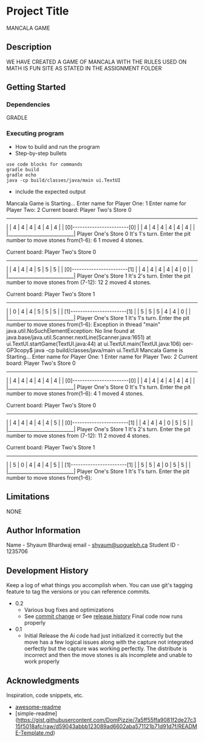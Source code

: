 # Project Title

MANCALA GAME

## Description

WE HAVE CREATED A GAME OF MANCALA WITH THE RULES USED ON MATH IS FUN SITE AS STATED IN THE ASSIGNMENT FOLDER

## Getting Started

### Dependencies

GRADLE



### Executing program

* How to build and run the program
* Step-by-step bullets
```
use code blocks for commands
gradle build
gradle echo
java -cp build/classes/java/main ui.TextUI
```
* include the expected output

Mancala Game is Starting...
Enter name for Player One: 1
Enter name for Player Two: 2
Current board:
Player Two's Store 0
_____________________________
| | 4 | 4 | 4 | 4 | 4 | 4 | |
[0]-----------------------[0]
| | 4 | 4 | 4 | 4 | 4 | 4 | |
|___________________________|
Player One's Store 0
It's 1's turn.
Enter the pit number to move stones from(1-6): 6
1 moved 4 stones.

Current board:
Player Two's Store 0
_____________________________
| | 4 | 4 | 4 | 5 | 5 | 5 | |
[0]-----------------------[1]
| | 4 | 4 | 4 | 4 | 4 | 0 | |
|___________________________|
Player One's Store 1
It's 2's turn.
Enter the pit number to move stones from (7-12): 12
2 moved 4 stones.

Current board:
Player Two's Store 1
_____________________________
| | 0 | 4 | 4 | 5 | 5 | 5 | |
[1]-----------------------[1]
| | 5 | 5 | 5 | 4 | 4 | 0 | |
|___________________________|
Player One's Store 1
It's 1's turn.
Enter the pit number to move stones from(1-6): Exception in thread "main" java.util.NoSuchElementException: No line found
        at java.base/java.util.Scanner.nextLine(Scanner.java:1651)
        at ui.TextUI.startGame(TextUI.java:44)
        at ui.TextUI.main(TextUI.java:106)
oer-GP3copy$ java -cp build/classes/java/main ui.TextUI
Mancala Game is Starting...
Enter name for Player One: 1
Enter name for Player Two: 2
Current board:
Player Two's Store 0
_____________________________
| | 4 | 4 | 4 | 4 | 4 | 4 | |
[0]-----------------------[0]
| | 4 | 4 | 4 | 4 | 4 | 4 | |
|___________________________|
Player One's Store 0
It's 1's turn.
Enter the pit number to move stones from(1-6): 4
1 moved 4 stones.

Current board:
Player Two's Store 0
_____________________________
| | 4 | 4 | 4 | 4 | 4 | 5 | |
[0]-----------------------[1]
| | 4 | 4 | 4 | 0 | 5 | 5 | |
|___________________________|
Player One's Store 1
It's 2's turn.
Enter the pit number to move stones from (7-12): 11
2 moved 4 stones.

Current board:
Player Two's Store 1
_____________________________
| | 5 | 0 | 4 | 4 | 4 | 5 | |
[1]-----------------------[1]
| | 5 | 5 | 4 | 0 | 5 | 5 | |
|___________________________|
Player One's Store 1
It's 1's turn.
Enter the pit number to move stones from(1-6):
## Limitations

NONE

## Author Information

Name - Shyaum Bhardwaj
email - shyaum@uoguelph.ca
Student ID - 1235706

## Development History

Keep a log of what things you accomplish when.  You can use git's tagging feature to tag the versions or you can reference commits.

* 0.2
    * Various bug fixes and optimizations
    * See [commit change]() or See [release history]()
    Final code now runs properly
* 0.1
    * Initial Release
    the Ai code had just initialized it correctly but the move has a few logical issues along with the capture not integrated oerfectly but the capture was working perfectly. The distribute is incorrect and then the move stones is als incomplete and unable to work properly

## Acknowledgments

Inspiration, code snippets, etc.
* [awesome-readme](https://github.com/matiassingers/awesome-readme)
* [simple-readme] (https://gist.githubusercontent.com/DomPizzie/7a5ff55ffa9081f2de27c315f5018afc/raw/d59043abbb123089ad6602aba571121b71d91d7f/README-Template.md)



